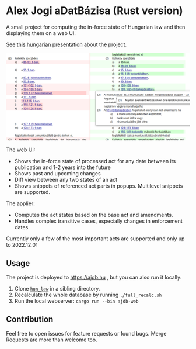 # Alex Jogi aDatBázisa (Rust version)

A small project for computing the in-force state of Hungarian law and
then displaying them on a web UI.

See [this hungarian presentation](https://ajdb.hu/prez/basic_sales/) about the project.

![Screenshot](screenshot.png)

The web UI:

* Shows the in-force state of processed act for any date between its publication and 1-2 years into the future
* Shows past and upcoming changes
* Diff view between any two states of an act
* Shows snippets of referenced act parts in popups. Multilevel snippets are supported.

The applier:

* Computes the act states based on the base act and amendments.
* Handles complex transitive cases, especially changes in enforcement dates.

Currently only a few of the most important acts are supported and only up to 2022.12.01

## Usage

The project is deployed to https://ajdb.hu , but you can also run it locally:

1. Clone [`hun_law`](https://github.com/badicsalex/hun_law_rs) in a sibling directory.
2. Recalculate the whole database by running `./full_recalc.sh`
3. Run the local webserver: `cargo run --bin ajdb-web`

## Contribution

Feel free to open issues for feature requests or found bugs. Merge Requests are more than welcome too.
